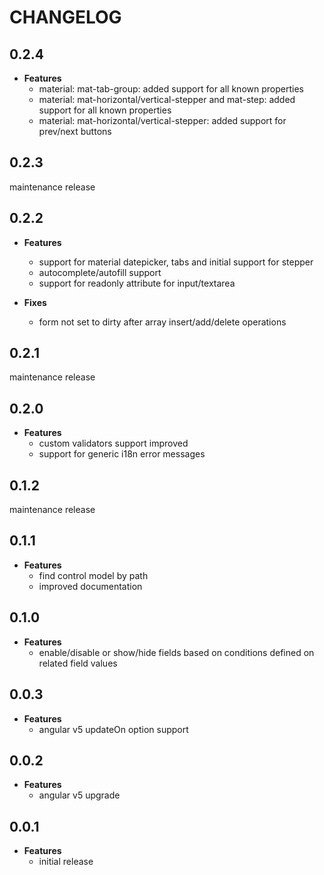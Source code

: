 # CHANGELOG

## 0.2.4

* **Features**
  * material: mat-tab-group: added support for all known properties
  * material: mat-horizontal/vertical-stepper and mat-step: added support for all known properties
  * material: mat-horizontal/vertical-stepper: added support for prev/next buttons

## 0.2.3

maintenance release

## 0.2.2

* **Features**
  * support for material datepicker, tabs and initial support for stepper
  * autocomplete/autofill support
  * support for readonly attribute for input/textarea

* **Fixes**
  * form not set to dirty after array insert/add/delete operations

## 0.2.1

maintenance release

## 0.2.0

* **Features**
  * custom validators support improved
  * support for generic i18n error messages

## 0.1.2

maintenance release

## 0.1.1

* **Features**
  * find control model by path
  * improved documentation

## 0.1.0

* **Features**
  * enable/disable or show/hide fields based on conditions defined on related field values

## 0.0.3

* **Features**
  * angular v5 updateOn option support

## 0.0.2

* **Features**
  * angular v5 upgrade

## 0.0.1

* **Features**
  * initial release
